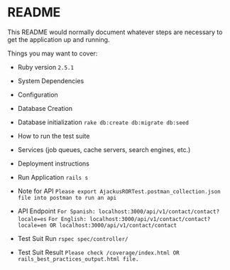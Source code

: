 # README

This README would normally document whatever steps are necessary to get the
application up and running.

Things you may want to cover:

* Ruby version
```2.5.1```

* System Dependencies

* Configuration

* Database Creation

* Database initialization
```rake db:create db:migrate db:seed```

* How to run the test suite

* Services (job queues, cache servers, search engines, etc.)

* Deployment instructions

* Run Application
```rails s```

* Note for API
  ```Please export AjackusRORTest.postman_collection.json file into postman to run an api```

* API Endpoint
  ```For Spanish: localhost:3000/api/v1/contact/contact?locale=es```
  ```For English: localhost:3000/api/v1/contact/contact?locale=en OR localhost:3000/api/v1/contact/contact```
* Test Suit Run
  ```rspec spec/controller/```
* Test Suit Result
  ```Please check /coverage/index.html OR rails_best_practices_output.html file.```